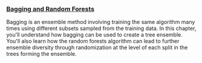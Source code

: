 ### [Bagging and Random Forests](https://campus.datacamp.com/courses/machine-learning-with-tree-based-models-in-python/bagging-and-random-forests)

Bagging is an ensemble method involving training the same algorithm many times using different subsets sampled from the training data. In this chapter, you'll understand how bagging can be used to create a tree ensemble. You'll also learn how the random forests algorithm can lead to further ensemble diversity through randomization at the level of each split in the trees forming the ensemble. 

<br>

